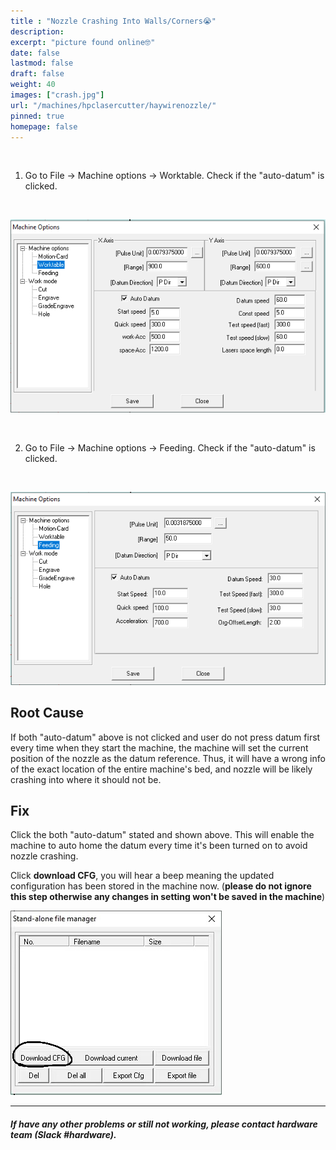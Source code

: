 ```yaml
---
title : "Nozzle Crashing Into Walls/Corners😭"
description: 
excerpt: "picture found online🤓"
date: false
lastmod: false
draft: false
weight: 40
images: ["crash.jpg"]
url: "/machines/hpclasercutter/haywirenozzle/"
pinned: true
homepage: false
---
```

<br>

1. Go to File -> Machine options -> Worktable. Check if the "auto-datum" is clicked.

<br>

![worktable](worktable.PNG)

<br>

2. Go to File -> Machine options -> Feeding. Check if the "auto-datum" is clicked.

<br>

![feeding](feeding.PNG)

## Root Cause

If both "auto-datum" above is not clicked and user do not press datum first every time when they start the machine, the machine will set the current position of the nozzle as the datum reference. Thus, it will have a wrong info of the exact location of the entire machine's bed, and nozzle will be likely crashing into where it should not be.

## Fix

Click the both "auto-datum" stated and shown above. This will enable the machine to auto home the datum every time it's been turned on to avoid nozzle crashing. 

Click **download CFG**, you will hear a beep meaning the updated configuration has been stored in the machine now. (**please do not ignore this step otherwise any changes in setting won't be saved in the machine**)

![cfg](cfg.jpeg)

---

##### If have any other problems or still not working, please contact hardware team (Slack #hardware).
